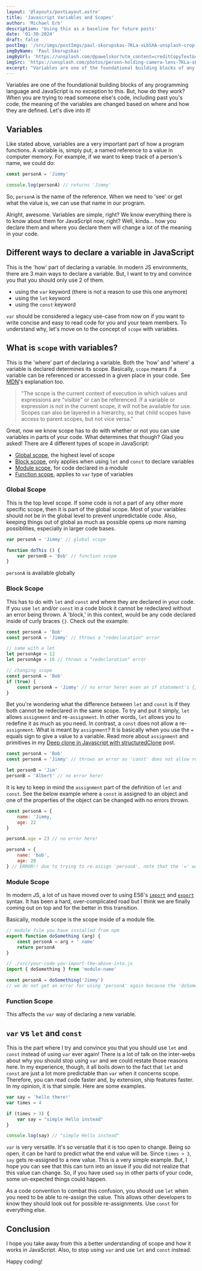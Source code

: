 ```yaml
---
layout: '@layouts/postLayout.astro'
title: 'Javascript Variables and Scopes'
author: 'Michael Erb'
description: 'Using this as a baseline for future posts'
date: '01-30-2024'
draft: false
postImg: '/src/imgs/postImgs/paul-skorupskas-7KLa-xLbSXA-unsplash-crop-min.jpg'
imgByName: 'Paul Skorupskas'
imgByUrl: 'https://unsplash.com/@pawelskor?utm_content=creditCopyText&utm_medium=referral&utm_source=unsplash'
imgSrc: 'https://unsplash.com/photos/person-holding-camera-lens-7KLa-xLbSXA?utm_content=creditCopyText&utm_medium=referral&utm_source=unsplash'
excerpt: "Variables are one of the foundational building blocks of any programming language and JavaScript is no exception to this. But, how do they work? When you are trying to read someone else's code, including past you's code, the meaning of the variables are changed based on where and how they are defined. Let's dive into it!"
---
```


Variables are one of the foundational building blocks of any programming language and JavaScript is no exception to this. But, how do they work? When you are trying to read someone else's code, including past you's code, the meaning of the variables are changed based on where and how they are defined. Let's dive into it!

## Variables

Like stated above, variables are a very important part of how a program functions. A variable is, simply put, a named reference to a value in computer memory. For example, if we want to keep track of a person's name, we could do:

```javascript
const personA = 'Jimmy'

console.log(personA) // returns 'Jimmy'
```

So, `personA` is the name of the reference. When we need to 'see' or get what the value is, we can use that name in our program.

Alright, awesome. Variables are simple, right? We know everything there is to know about them for JavaScript now, right? Well, kinda... how you declare them and where you declare them will change a lot of the meaning in your code.

## Different ways to declare a variable in JavaScript

This is the 'how' part of declaring a variable. In modern JS environments, there are 3 main ways to declare a variable. But, I want to try and convince you that you should only use 2 of them.

* using the `var` keyword (there is not a reason to use this one anymore)
* using the `let` keyword
* using the `const` keyword

`var` should be considered a legacy use-case from now on if you want to write concise and easy to read code for you and your team members. To understand why, let's move on to the concept of `scope` with variables.

## What is `scope` with variables?

This is the 'where' part of declaring a variable. Both the 'how' and 'where' a variable is declared determines its scope. Basically, `scope` means if a variable can be referenced or accessed in a given place in your code. See <a href="https://developer.mozilla.org/en-US/docs/Glossary/Scope" target="_blank">MDN</a>'s explanation too.

> "The scope is the current context of execution in which values and expressions are "visible" or can be referenced. If a variable or expression is not in the current scope, it will not be available for use. Scopes can also be layered in a hierarchy, so that child scopes have access to parent scopes, but not vice versa."

Great, now we know scope has to do with whether or not you can use variables in parts of your code. What determines that though? Glad you asked! There are 4 different types of scope in JavaScript:

* [Global scope](#global-scope), the highest level of scope
* [Block scope](#block-scope), only applies when using `let` and `const` to declare variables
* [Module scope](#module-scope), for code declared in a module
* [Function scope](#function-scope), applies to `var` type of variables

### Global Scope

This is the top level scope. If some code is not a part of any other more specific scope, then it is part of the global scope. Most of your variables should not be in the global level to prevent unpredictable code. Also, keeping things out of global as much as possible opens up more naming possiblities, especially in larger code bases.

```javascript
var personA = 'Jimmy' // global scope

function doThis () {
	var personB = 'Bob' // function scope
}
```

`personA` is available globally

### Block Scope

This has to do with `let` and `const` and where they are declared in your code. If you use `let` and/or `const` in a code block it cannot be redeclared without an error being thrown. A 'block,' in this context, would be any code declared inside of curly braces `{}`. Check out the example:

```javascript
const personA = 'Bob'
const personA = 'Jimmy' // throws a "redeclaration" error

// same with a let
let personAge = 12
let personAge = 16 // throws a "redeclaration" error

// changing scope
const personA = 'Bob'
if (true) {
	const personA = 'Jimmy' // no error here! even an if statement's {} counts as a new block! The downside here is that 'personA' outside of this block's scope is no longer accessible here in this block.
}
```

Bet you're wondering what the difference between `let` and `const` is if they both cannot be redeclared in the same scope. To try and put it simply, `let` allows `assignment` and re-`assignment`. In other words, `let` allows you to redefine it as much as you need. In contrast, a `const` does not allow a re-`assignment`. What is meant by `assignment`? It is basically when you use the `=` equals sign to give a value to a variable. Read more about `assignment` and primitives in my <a href="/blog/deep-clone-javascript" target="_blank">Deep clone in Javascript with structuredClone</a> post.

```javascript
const personA = 'Bob'
const personA = 'Jimmy' // throws an error as 'const' does not allow re-assignment

let personB = 'Jim'
personB = 'Albert' // no error here!
```

It is key to keep in mind the `assignment` part of the definition of `let` and `const`. See the below example where a `const` is assigned to an object and one of the properties of the object can be changed with no errors thrown.

```javascript
const personA = {
	name: 'Jimmy,
	age: 22
}

personA.age = 23 // no error here!

personA = {
	name: 'bob',
	age: 20
} // ERROR!! due to trying to re-assign 'personA', note that the '=' was used
```

### Module Scope

In modern JS, a lot of us have moved over to using ES6's <a href="https://developer.mozilla.org/en-US/docs/Web/JavaScript/Reference/Statements/import" target="_blank">`import`</a> and <a href="https://developer.mozilla.org/en-US/docs/Web/JavaScript/Reference/Statements/export" target="_blank">`export`</a> syntax. It has been a hard, over-complicated road but I think we are finally coming out on top and for the better in this transition.

Basically, module scope is the scope inside of a module file.

```javascript
// module file you have installed from npm
export function doSomething (arg) {
	const personA = arg + ' name'
	return personA
}

// ./src/your-code-you-import-the-above-into.js
import { doSomething } from 'module-name'

const personA = doSomething('Jimmy')
// we do not get an error for using 'personA' again because the 'doSomething' module has a different scope
```

### Function Scope

This affects the `var` way of declaring a new variable. 


## `var` vs `let` and `const`

This is the part where I try and convince you that you should use `let` and `const` instead of using `var` ever again! There is a lot of talk on the inter-webs about why you should stop using `var` and we could restate those reasons here. In my experience, though, it all boils down to the fact that `let` and `const` are just a lot more predictable than `var` when it concerns scope. Therefore, you can read code faster and, by extension, ship features faster. In my opinion, it is that simple. Here are some examples.

```javascript
var say = 'hello there!'
var times = 4

if (times > 3) {
	var say = "simple Hello instead"
}

console.log(say) // "simple Hello instead"
```

`var` is very versatile. It's so versatile that it is too open to change. Being so open, it can be hard to predict what the end value will be. Since `times > 3`, `say` gets re-assigned to a new value. This is a very simple example. But, I hope you can see that this can turn into an issue if you did not realize that this value can change. So, if you have used `say` in other parts of your code, some un-expected things could happen.

As a code convention to combat this confusion, you should use `let` when you need to be able to re-assign the value. This allows other developers to know they should look out for possible re-assignments. Use `const` for everything else.

## Conclusion

I hope you take away from this a better understanding of scope and how it works in JavaScript. Also, to stop using `var` and use `let` and `const` instead.

Happy coding!
